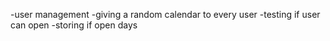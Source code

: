 -user management
-giving a random calendar to every user
-testing if user can open
-storing if open days

